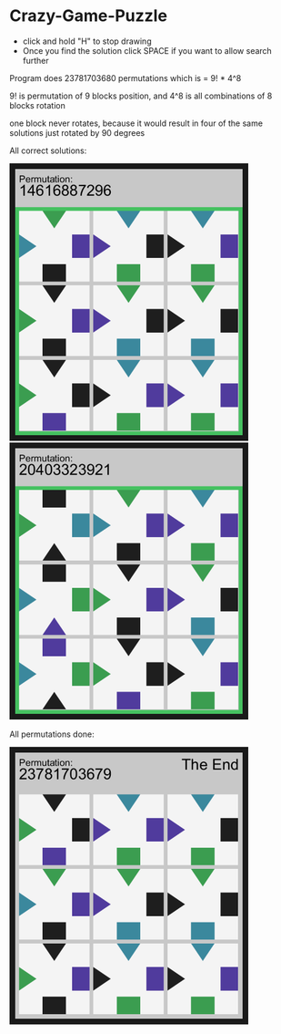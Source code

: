 # Crazy-Game-Puzzle
* click and hold "H" to stop drawing
* Once you find the solution click SPACE if you want to allow search further

Program does 23781703680 permutations which is = 9! * 4^8

9! is permutation of 9 blocks position, and 4^8 is all combinations of 8 blocks rotation

one block never rotates, because it would result in four of the same solutions just rotated by 90 degrees

All correct solutions:

<img src=/CrazyGamePuzzle.png alt="Solution1" width="400" border="10" /> 
<img src=/CrazyGamePuzzle2.png alt="Solution2" width="400" border="10" />

All permutations done:

<img src=/CrazyGamePuzzle3.png alt="All permutation done" width="400" border="10" />
